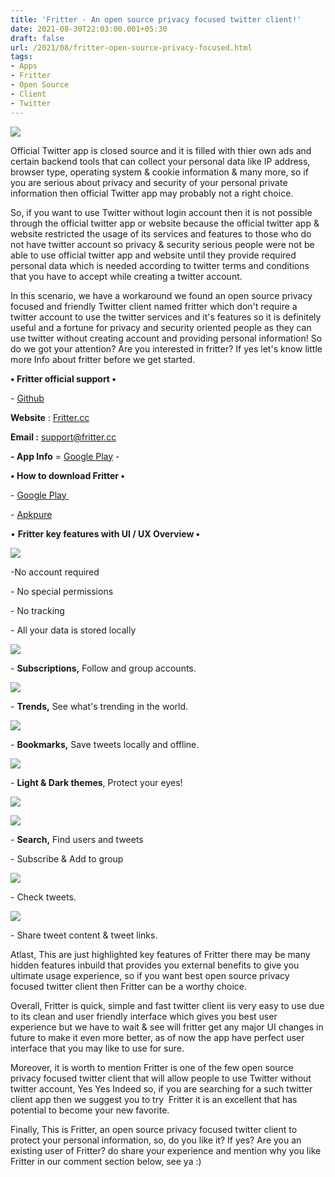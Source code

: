 ```yaml
---
title: 'Fritter - An open source privacy focused twitter client!'
date: 2021-08-30T22:03:00.001+05:30
draft: false
url: /2021/08/fritter-open-source-privacy-focused.html
tags: 
- Apps
- Fritter
- Open Source
- Client
- Twitter
---
```


 [![](https://lh3.googleusercontent.com/-CkbODRDbbfU/YS0IaUj7cJI/AAAAAAAAGhQ/Qg_z00YHImUSMKBeBlTJ2JyV72TJ7C-iwCLcBGAsYHQ/s1600/1630341221555798-0.png)](https://lh3.googleusercontent.com/-CkbODRDbbfU/YS0IaUj7cJI/AAAAAAAAGhQ/Qg_z00YHImUSMKBeBlTJ2JyV72TJ7C-iwCLcBGAsYHQ/s1600/1630341221555798-0.png) 

  

Official Twitter app is closed source and it is filled with thier own ads and certain backend tools that can collect your personal data like IP address, browser type, operating system & cookie information & many more, so if you are serious about privacy and security of your personal private information then official Twitter app may probably not a right choice.

  

So, if you want to use Twitter without login account then it is not possible through the official twitter app or website because the official twitter app & website restricted the usage of its services and features to those who do not have twitter account so privacy & security serious people were not be able to use official twitter app and website until they provide required personal data which is needed according to twitter terms and conditions that you have to accept while creating a twitter account.

  

In this scenario, we have a workaround we found an open source privacy focused and friendly Twitter client named fritter which don't require a twitter account to use the twitter services and it's features so it is definitely useful and a fortune for privacy and security oriented people as they can use twitter without creating account and providing personal information! So do we got your attention? Are you interested in fritter? If yes let's know little more Info about fritter before we get started.

  

**• Fritter official support •**

\- [Github](https://github.com/jonjomckay/fritter)

  

**Website** : [Fritter.cc](http://Fritter.cc)

**Email :** [support@fritter.cc](http://support@fritter.cc)

  

**\- App Info** = [Google Play](https://play.google.com/store/apps/details?id=com.jonjomckay.fritter) -

**• How to download Fritter •**

\- [Google Play ](https://play.google.com/store/apps/details?id=com.jonjomckay.fritter)

\- [Apkpure](https://m.apkpure.com/fritter/com.jonjomckay.fritter/amp)

  

• **Fritter key features with UI / UX Overview •**

 **[![](https://lh3.googleusercontent.com/-HpNn8vAqfMw/YS0IZOhLkEI/AAAAAAAAGhM/XooN1sIMVmgIBKnRUUKJE6OqQK9SSm2SQCLcBGAsYHQ/s1600/1630341214505059-1.png)](https://lh3.googleusercontent.com/-HpNn8vAqfMw/YS0IZOhLkEI/AAAAAAAAGhM/XooN1sIMVmgIBKnRUUKJE6OqQK9SSm2SQCLcBGAsYHQ/s1600/1630341214505059-1.png)** 

\-No account required

\- No special permissions

\- No tracking

\- All your data is stored locally

 **[![](https://lh3.googleusercontent.com/-yZHtVP9J0As/YS0IXYFCmwI/AAAAAAAAGhI/Nhbk2APiUtw7RyTot4XkQ8JuYUJv5BH2QCLcBGAsYHQ/s1600/1630341210662742-2.png)](https://lh3.googleusercontent.com/-yZHtVP9J0As/YS0IXYFCmwI/AAAAAAAAGhI/Nhbk2APiUtw7RyTot4XkQ8JuYUJv5BH2QCLcBGAsYHQ/s1600/1630341210662742-2.png)** 

\- **Subscriptions,** Follow and group accounts.

  

 [![](https://lh3.googleusercontent.com/-Qo2_mHtYnmg/YS0IWRQBQoI/AAAAAAAAGhE/iCMgfhwtQzw4b1PwAKR46mz9VX1K1sq0ACLcBGAsYHQ/s1600/1630341206571135-3.png)](https://lh3.googleusercontent.com/-Qo2_mHtYnmg/YS0IWRQBQoI/AAAAAAAAGhE/iCMgfhwtQzw4b1PwAKR46mz9VX1K1sq0ACLcBGAsYHQ/s1600/1630341206571135-3.png) 

  

\- **Trends,** See what's trending in the world.

  

 [![](https://lh3.googleusercontent.com/-Lc9-P551hBY/YS0IVYpeOlI/AAAAAAAAGhA/LykrjY-L74QYabKDsLksgK9EpePgo_fiwCLcBGAsYHQ/s1600/1630341202902994-4.png)](https://lh3.googleusercontent.com/-Lc9-P551hBY/YS0IVYpeOlI/AAAAAAAAGhA/LykrjY-L74QYabKDsLksgK9EpePgo_fiwCLcBGAsYHQ/s1600/1630341202902994-4.png) 

  

\- **Bookmarks,** Save tweets locally and offline.

  

 [![](https://lh3.googleusercontent.com/-1CbR3zOf6ls/YS0IUrYejSI/AAAAAAAAGg8/efc7LX_4wLobqEcsfrvryJfzkTiCgvJUACLcBGAsYHQ/s1600/1630341198384829-5.png)](https://lh3.googleusercontent.com/-1CbR3zOf6ls/YS0IUrYejSI/AAAAAAAAGg8/efc7LX_4wLobqEcsfrvryJfzkTiCgvJUACLcBGAsYHQ/s1600/1630341198384829-5.png) 

  

\- **Light & Dark themes**, Protect your eyes!

  

 [![](https://lh3.googleusercontent.com/-mqFAEJNAckE/YS0ITa7x1lI/AAAAAAAAGg4/mcnNg2Qilk8_SGzEt6J_zPNF5DQPiE4SQCLcBGAsYHQ/s1600/1630341194306125-6.png)](https://lh3.googleusercontent.com/-mqFAEJNAckE/YS0ITa7x1lI/AAAAAAAAGg4/mcnNg2Qilk8_SGzEt6J_zPNF5DQPiE4SQCLcBGAsYHQ/s1600/1630341194306125-6.png) 

  

 [![](https://lh3.googleusercontent.com/-SYyujJXjybY/YS0ISTttpeI/AAAAAAAAGg0/46-uGJL4_rwH-UB1-XPmvxcuEWjM9FX6QCLcBGAsYHQ/s1600/1630341187935849-7.png)](https://lh3.googleusercontent.com/-SYyujJXjybY/YS0ISTttpeI/AAAAAAAAGg0/46-uGJL4_rwH-UB1-XPmvxcuEWjM9FX6QCLcBGAsYHQ/s1600/1630341187935849-7.png) 

  

\- **Search,** Find users and tweets

\- Subscribe & Add to group

  

 [![](https://lh3.googleusercontent.com/-zu8CgqqELM4/YS0IQ1EeJMI/AAAAAAAAGgw/AgZBjF03P4A_4EYY3LGOif-bLg1G3WexwCLcBGAsYHQ/s1600/1630341182692927-8.png)](https://lh3.googleusercontent.com/-zu8CgqqELM4/YS0IQ1EeJMI/AAAAAAAAGgw/AgZBjF03P4A_4EYY3LGOif-bLg1G3WexwCLcBGAsYHQ/s1600/1630341182692927-8.png) 

  

\- Check tweets.

  

 [![](https://lh3.googleusercontent.com/-tSrLTTAJwiw/YS0IPvXfK9I/AAAAAAAAGgs/DQ_bwwhwLFEIreaqXGQqVmztdAF2dvo8ACLcBGAsYHQ/s1600/1630341177953686-9.png)](https://lh3.googleusercontent.com/-tSrLTTAJwiw/YS0IPvXfK9I/AAAAAAAAGgs/DQ_bwwhwLFEIreaqXGQqVmztdAF2dvo8ACLcBGAsYHQ/s1600/1630341177953686-9.png) 

  

\- Share tweet content & tweet links.

  

Atlast, This are just highlighted key features of Fritter there may be many hidden features inbuild that provides you external benefits to give you ultimate usage experience, so if you want best open source privacy focused twitter client then Fritter can be a worthy choice.

  

Overall, Fritter is quick, simple and fast twitter client iis very easy to use due to its clean and user friendly interface which gives you best user experience but we have to wait & see will fritter get any major UI changes in future to make it even more better, as of now the app have perfect user interface that you may like to use for sure.

  

Moreover, it is worth to mention Fritter is one of the few open source privacy focused twitter client that will allow people to use Twitter without twitter account, Yes Yes Indeed so, if you are searching for a such twitter client app then we suggest you to try  Fritter it is an excellent that has potential to become your new favorite.

  

Finally, This is Fritter, an open source privacy focused twitter client to protect your personal information, so, do you like it? If yes? Are you an existing user of Fritter? do share your experience and mention why you like Fritter in our comment section below, see ya :)